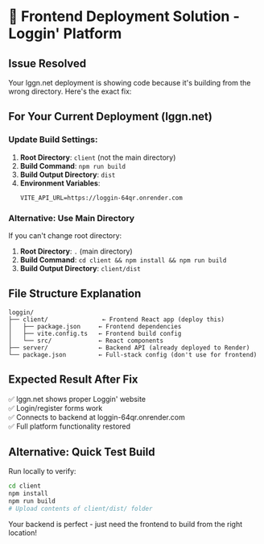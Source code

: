 # 🚀 Frontend Deployment Solution - Loggin' Platform

## Issue Resolved
Your lggn.net deployment is showing code because it's building from the wrong directory. Here's the exact fix:

## For Your Current Deployment (lggn.net)

### Update Build Settings:
1. **Root Directory**: `client` (not the main directory)
2. **Build Command**: `npm run build` 
3. **Build Output Directory**: `dist`
4. **Environment Variables**:
   ```
   VITE_API_URL=https://loggin-64qr.onrender.com
   ```

### Alternative: Use Main Directory
If you can't change root directory:
1. **Root Directory**: `.` (main directory)
2. **Build Command**: `cd client && npm install && npm run build`
3. **Build Output Directory**: `client/dist`

## File Structure Explanation
```
loggin/
├── client/               ← Frontend React app (deploy this)
│   ├── package.json     ← Frontend dependencies
│   ├── vite.config.ts   ← Frontend build config
│   └── src/             ← React components
├── server/              ← Backend API (already deployed to Render)
└── package.json         ← Full-stack config (don't use for frontend)
```

## Expected Result After Fix
✅ lggn.net shows proper Loggin' website  
✅ Login/register forms work  
✅ Connects to backend at loggin-64qr.onrender.com  
✅ Full platform functionality restored  

## Alternative: Quick Test Build
Run locally to verify:
```bash
cd client
npm install
npm run build
# Upload contents of client/dist/ folder
```

Your backend is perfect - just need the frontend to build from the right location!